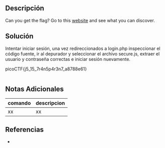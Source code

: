 ## Descripción
Can you get the flag? Go to this [website](http://saturn.picoctf.net:55983/) and see what you can discover.

## Solución
Intentar iniciar sesión, una vez redireccionados a login.php inspeccionar el código fuente, ir al depurador y seleccionar el archivo secure.js, extraer el usuario y contraseña correctas e iniciar sesión nuevamente.

picoCTF{j5_15_7r4n5p4r3n7_a8788e61}

```bash
```

## Notas Adicionales
|comando|descripcion|
|---|---|
|xx|xx|

## Referencias
- []()



